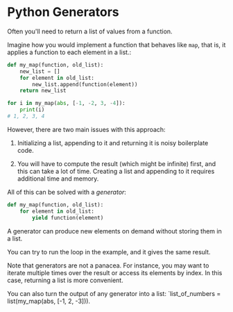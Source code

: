 # Python Generators

Often you'll need to return a list of values from a function.

Imagine how you would implement a function that behaves like `map`,
that is, it applies a function to each element in a list.:
```python
def my_map(function, old_list):
    new_list = []
    for element in old_list:
        new_list.append(function(element))
    return new_list

for i in my_map(abs, [-1, -2, 3, -4]):
    print(i)
# 1, 2, 3, 4
```
However, there are two main issues with this approach:

1. Initializing a list, appending to it and returning it is noisy boilerplate code.

2. You will have to compute the result (which might be infinite) first, and this can take a lot of time.
Creating a list and appending to it requires additional time and memory.

All of this can be solved with a _generator_:
```python
def my_map(function, old_list):
    for element in old_list:
        yield function(element)
```
A generator can produce new elements on demand without storing them in a list.

You can try to run the loop in the example, and it gives the same result.

Note that generators are not a panacea. For instance, you may want to iterate multiple times over the result or access its elements by index. In this case, returning a list is more convenient.

You can also turn the output of any generator into a list: `list_of_numbers = list(my_map(abs, [-1, 2, -3])).
